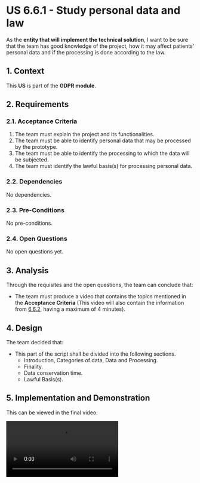 # US 6.6.1 - Study personal data and law

As the **entity that will implement the technical solution**, I want to be sure that the team has good knowledge of the project, how it may affect patients' personal data and if the processing is done according to the law.

## 1. Context

This **US** is part of the **GDPR module**.

## 2. Requirements

### 2.1. Acceptance Criteria

1. The team must explain the project and its functionalities.
2. The team must be able to identify personal data that may be processed by the prototype.
3. The team must be able to identify the processing to which the data will be subjected.
4. The team must identify the lawful basis(s) for processing personal data.

### 2.2. Dependencies

No dependencies.

### 2.3. Pre-Conditions

No pre-conditions.

### 2.4. Open Questions

No open questions yet.

## 3. Analysis

Through the requisites and the open questions, the team can conclude that:
* The team must produce a video that contains the topics mentioned in the **Acceptance Criteria** (This video will also contain the information from [6.6.2](../6-6-2/readme.md), having a maximum of 4 minutes).

## 4. Design

The team decided that: 
* This part of the script shall be divided into the following sections.
    * Introduction, Categories of data, Data and Processing.
    * Finality.
    * Data conservation time.
    * Lawful Basis(s).

## 5. Implementation and Demonstration

This can be viewed in the final video:

![](report.mp4)